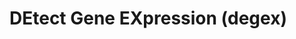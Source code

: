 DEtect Gene EXpression (degex)
================

<!-- WARNING: THIS FILE WAS AUTOGENERATED! DO NOT EDIT! -->
